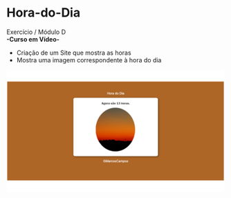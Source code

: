# Hora-do-Dia
 Exercício / Módulo D </br>
<b> -Curso em Vídeo-</b>

<ul>
<li>Criação de um Site que mostra as horas</li>
<li>Mostra uma imagem correspondente à hora do dia</li>
</ul>

<img id="imagem" src="media/page-1200.png" alt="Foto do Dia">
